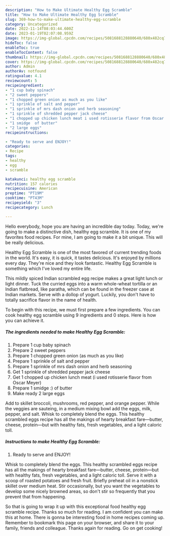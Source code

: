 ```yaml
---
description: "How to Make Ultimate Healthy Egg Scramble"
title: "How to Make Ultimate Healthy Egg Scramble"
slug: 369-how-to-make-ultimate-healthy-egg-scramble
category: Uncategorized
date: 2022-11-14T08:03:44.600Z
date: 2023-01-19T02:07:08.959Z
image: https://img-global.cpcdn.com/recipes/5081688128880640/680x482cq70/healthy-egg-scramble-recipe-main-photo.jpg
hideToc: false
enableToc: true
enableTocContent: false
thumbnail: https://img-global.cpcdn.com/recipes/5081688128880640/680x482cq70/healthy-egg-scramble-recipe-main-photo.jpg
cover: https://img-global.cpcdn.com/recipes/5081688128880640/680x482cq70/healthy-egg-scramble-recipe-main-photo.jpg
author: Admin
authorAv: notfound
ratingvalue: 4.1
reviewcount: 5
recipeingredient:
- "1 cup baby spinach"
- "2 sweet peppers"
- "1 chopped green onion as much as you like"
- "1 sprinkle of salt and pepper"
- "1 sprinkle of mrs dash onion and herb seasoning"
- "1 sprinkle of shredded pepper jack cheese"
- "1 chopped up chicken lunch meat i used rotisserie flavor from Oscar Meyer"
- "1 smidge  of butter"
- "2 large eggs"
recipeinstructions:

- "Ready to serve and ENJOY!"
categories:
- Recipe
tags:
- healthy
- egg
- scramble

katakunci: healthy egg scramble 
nutrition: 157 calories
recipecuisine: American
preptime: "PT19M"
cooktime: "PT43M"
recipeyield: "3"
recipecategory: Lunch

---
```



Hello everybody, hope you are having an incredible day today. Today, we're going to make a distinctive dish, healthy egg scramble. It is one of my favorites food recipes. For mine, I am going to make it a bit unique. This will be really delicious.

Healthy Egg Scramble is one of the most favored of current trending foods in the world. It's easy, it is quick, it tastes delicious. It's enjoyed by millions every day. They're nice and they look fantastic. Healthy Egg Scramble is something which I've loved my entire life.

This mildly spiced Indian scrambled egg recipe makes a great light lunch or light dinner. Tuck the curried eggs into a warm whole-wheat tortilla or an Indian flatbread, like paratha, which can be found in the freezer case at Indian markets. Serve with a dollop of yogurt. Luckily, you don&#39;t have to totally sacrifice flavor in the name of health.


To begin with this recipe, we must first prepare a few ingredients. You can cook healthy egg scramble using 9 ingredients and 0 steps. Here is how you can achieve it.

<!--inarticleads1-->

##### The ingredients needed to make Healthy Egg Scramble:

1. Prepare 1 cup baby spinach
1. Prepare 2 sweet peppers
1. Prepare 1 chopped green onion (as much as you like)
1. Prepare 1 sprinkle of salt and pepper
1. Prepare 1 sprinkle of mrs dash onion and herb seasoning
1. Get 1 sprinkle of shredded pepper jack cheese
1. Get 1 chopped up chicken lunch meat (i used rotisserie flavor from Oscar Meyer)
1. Prepare 1 smidge :) of butter
1. Make ready 2 large eggs


Add to skillet broccoli, mushrooms, red pepper, and orange pepper. While the veggies are sauteing, in a medium mixing bowl add the eggs, milk, pepper, and salt. Whisk to completely blend the eggs. This healthy scrambled eggs recipe has all the makings of hearty breakfast fare—butter, cheese, protein—but with healthy fats, fresh vegetables, and a light caloric toll. 

<!--inarticleads2-->

##### Instructions to make Healthy Egg Scramble:


1. Ready to serve and ENJOY!

Whisk to completely blend the eggs. This healthy scrambled eggs recipe has all the makings of hearty breakfast fare—butter, cheese, protein—but with healthy fats, fresh vegetables, and a light caloric toll. Serve it with a scoop of roasted potatoes and fresh fruit. Briefly preheat oil in a nonstick skillet over medium heat. Stir occasionally, but you want the vegetables to develop some nicely browned areas, so don&#39;t stir so frequently that you prevent that from happening. 

So that is going to wrap it up with this exceptional food healthy egg scramble recipe. Thanks so much for reading. I am confident you can make this at home. There is gonna be interesting food in home recipes coming up. Remember to bookmark this page on your browser, and share it to your family, friends and colleague. Thanks again for reading. Go on get cooking!
